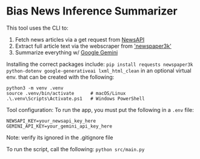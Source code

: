 # Bias News Inference Summarizer

This tool uses the CLI to:
1. Fetch news articles via a get request from [NewsAPI](https://newsapi.org/)
2. Extract full article text via the webscraper from ['newspaper3k'](https://pypi.org/project/newspaper3k/)
3. Summarize everything w/ [Google Gemini]('google-generativeai')

Installing the correct packages include:
`pip install requests newspaper3k python-dotenv google-generativeai lxml_html_clean`
in an optional virtual env. that can be created with the following: 
```
python3 -m venv .venv
source .venv/bin/activate      # macOS/Linux
.\.venv\Scripts\Activate.ps1   # Windows PowerShell
```

Tool configuration:
To run the app, you must put the following in a `.env` file:
```
NEWSAPI_KEY=your_newsapi_key_here 
GEMINI_API_KEY=your_gemini_api_key_here
```
Note: verify its ignored in the .gitignore file

To run the script, call the following: 
```python src/main.py```
